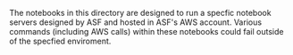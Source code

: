 The notebooks in this directory are designed to run a specfic notebook servers designed by ASF and hosted in ASF's AWS account. Various commands (including AWS calls) within these notebooks could fail outside of the specfied enviroment.  